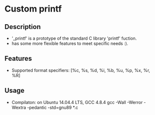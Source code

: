 # Custom printf

## Description
- '_printf' is a prototype of the standard C library 'printf' fuction.
- has some more flexible features to meet specific needs :).

## Features
- Supported format specifiers: [%c, %s, %d, %i, %b, %u, %p, %x, %r, %R]

## Usage
- Compilaton: on Ubuntu 14.04.4 LTS, GCC 4.8.4
gcc -Wall -Werror -Wextra -pedantic -std=gnu89 *.c
